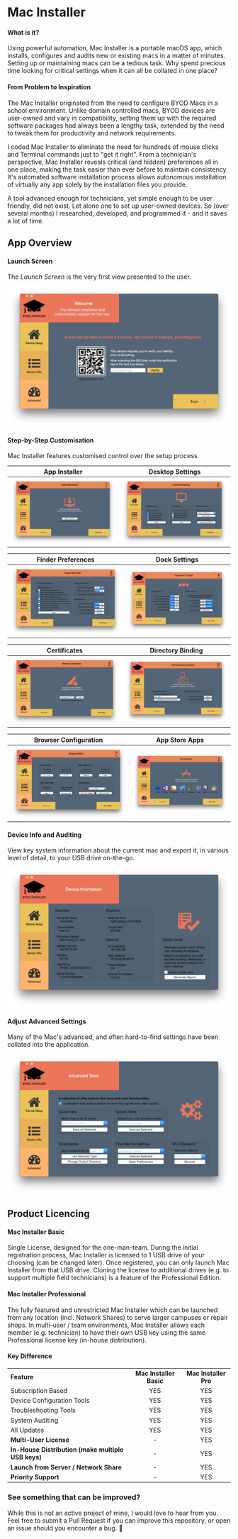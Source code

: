 # Mac Installer

#### What is it?
Using powerful automation, Mac Installer is a portable macOS app, which installs, configures and audits new or existing macs in a matter of minutes. Setting up or maintaining macs can be a tedious task. Why spend precious time looking for critical settings when it can all be collated in one place?

#### From Problem to Inspiration
The Mac Installer originated from the need to configure BYOD Macs in a school environment. Unlike domain controlled macs, BYOD devices are user-owned and vary in compatibility, setting them up with the required software packages had always been a lengthy task, extended by the need to tweak them for productivity and network requirements.

I coded Mac Installer to eliminate the need for hundreds of mouse clicks and Terminal commands just to "get it right". From a technician's perspective, Mac Installer reveals critical (and hidden) preferences all in one place, making the task easier than ever before to maintain consistency. It's automated software installation process allows autonomous installation of virtually any app solely by the installation files you provide.

A tool advanced enough for technicians, yet simple enough to be user friendly, did not exist. Let alone one to set up user-owned devices. So (over several months) I researched, developed, and programmed it - and it saves a lot of time.

## App Overview

#### Launch Screen
The *Launch Screen* is the very first view presented to the user.

![Launch Screen](/screenshots/launch-screen.png)

#### Step-by-Step Customisation
Mac Installer features customised control over the setup process.

App Installer | Desktop Settings
:-------------------------:|:-------------------------:
![App Installer](/screenshots/app-installer.png)  |  ![Desktop Settings](/screenshots/desktop-settings.png)

Finder Preferences | Dock Settings
:-------------------------:|:-------------------------:
![Finder Preferences](/screenshots/finder-settings.png)  |  ![Dock Settings](/screenshots/dock-settings.png)

Certificates | Directory Binding
:-------------------------:|:-------------------------:
![Certificates](/screenshots/certificates.png)  |  ![Directory Binding](/screenshots/directory-binding.png)

Browser Configuration | App Store Apps
:-------------------------:|:-------------------------:
![Browser Configuration](/screenshots/browser-setup.png)  |  ![App Store Apps](/screenshots/app-store.png)

#### Device Info and Auditing
View key system information about the current mac and export it, in various level of detail, to your USB drive on-the-go.

![Info and Auditing](/screenshots/device-info.png)

#### Adjust Advanced Settings
Many of the Mac's advanced, and often hard-to-find settings have been collated into the application.

![Advanced Settings](/screenshots/advanced-options.png)

## Product Licencing
#### Mac Installer Basic
Single License, designed for the one-man-team. During the initial registration process, Mac Installer is licensed to 1 USB drive of your choosing (can be changed later). Once registered, you can only launch Mac Installer from that USB drive. Cloning the license to additional drives (e.g. to support multiple field technicians) is a feature of the Professional Edition.

#### Mac Installer Professional
The fully featured and unrestricted Mac Installer which can be launched from any location (incl. Network Shares) to serve larger campuses or repair shops. In multi-user / team environments, Mac Installer allows each member (e.g. technician) to have their own USB key using the same Professional license key (in-house distribution).

#### Key Difference
<table>
  <tbody>
    <tr>
      <td>
        <strong>Feature</strong>
      </td>
      <td align="center">
        <strong>Mac Installer Basic</strong>
      </td>
      <td align="center">
        <strong>Mac Installer Pro</strong>
      </td>
    </tr>
    <tr>
      <td>
        <span>Subscription Based</span>
      </td>
      <td align="center">YES</td>
      <td align="center">YES</td>
    </tr>
    <tr>
      <td>
        <span>Device Configuration Tools</span>
      </td>
      <td align="center">YES</td>
      <td align="center">YES</td>
    </tr>
    <tr>
      <td>
        Troubleshooting Tools
      </td>
      <td align="center">YES</td>
      <td align="center">YES</td>
    </tr>
    <tr>
      <td>
        System Auditing
      </td>
      <td align="center">YES</td>
      <td align="center">YES</td>
    </tr>
    <tr>
      <td>
        All Updates
      </td>
      <td align="center">YES</td>
      <td align="center">YES</td>
    </tr>
    <tr>
      <td>
        <b>Multi-User License</b>
      </td>
      <td align="center">-</td>
      <td align="center">YES</td>
    </tr>
    <tr>
      <td>
        <b>In-House Distribution (make multiple USB keys)</b>
      </td>
      <td align="center">-</td>
      <td align="center">YES</td>
    </tr>
    <tr>
      <td>
        <b>Launch from Server / Network Share</b>
      </td>
      <td align="center">-</td>
      <td align="center">YES</td>
    </tr>
    <tr>
      <td>
        <b>Priority Support</b>
      </td>
      <td align="center">-</td>
      <td align="center">YES</td>
    </tr>
  </tbody>
</table>


### See something that can be improved?
While this is not an active project of mine, I would love to hear from you. Feel free to submit a Pull Request if you can improve this repository, or open an issue should you encounter a bug. 🐞
